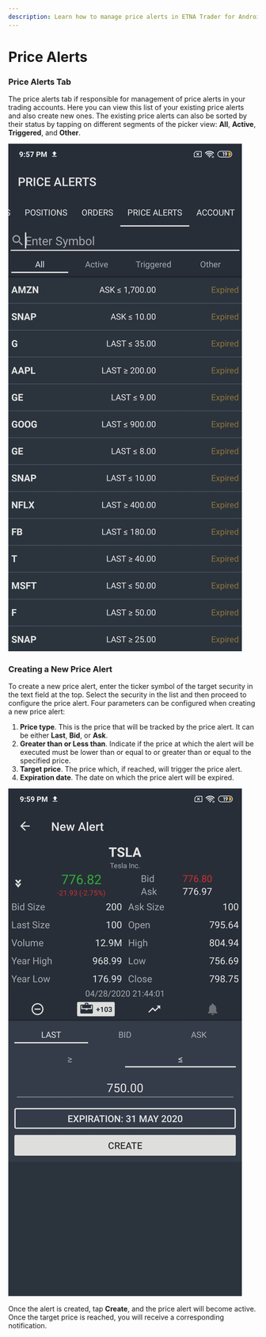 ```yaml
---
description: Learn how to manage price alerts in ETNA Trader for Android
---
```


# Price Alerts

### Price Alerts Tab

The price alerts tab if responsible for management of price alerts in your trading accounts. Here you can view this list of your existing price alerts and also create new ones. The existing price alerts can also be sorted by their status by tapping on different segments of the picker view: **All**, **Active**, **Triggered**, and **Other**.

![](../../.gitbook/assets/screenshot_2020-04-28-21-57-29-269_com.etnasoft.etnamobile.android.jpg)

### Creating a New Price Alert

To create a new price alert, enter the ticker symbol of the target security in the text field at the top. Select the security in the list and then proceed to configure the price alert. Four parameters can be configured when creating a new price alert:

1. **Price type**. This is the price that will be tracked by the price alert. It can be either **Last**, **Bid**, or **Ask**.
2. **Greater than or Less than**. Indicate if the price at which the alert will be executed must be lower than or equal to or greater than or equal to the specified price.
3. **Target price**. The price which, if reached, will trigger the price alert.
4. **Expiration date**. The date on which the price alert will be expired.

![](../../.gitbook/assets/screenshot_2020-04-28-21-59-02-835_com.etnasoft.etnamobile.android.jpg)

Once the alert is created, tap **Create**, and the price alert will become active. Once the target price is reached, you will receive a corresponding notification.

